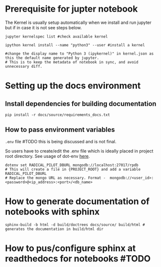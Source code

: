 # Prerequisite for jupter notebook

The Kernel is usually setup automatically when we install and run jupyter but if in case it is not see steps below.

```shell
jupyter kernelspec list #check available kernel

ipython kernel install --name "python3" --user #install a kernel

#change the display name to "Python 3 (ipykernel)" in kernel.json as this the default name generated by jupyter. 
# This is to keep the metadata of notebook in sync, and avoid unnecessary diff. 
```

# Setting up the docs environment

## Install dependencies for building documentation 
```shell
pip install -r docs/source/requirements_docs.txt
```
## How to pass environment variables
`.env` file #TODO this is being discussed and is not final.

So users have to create/edit the .env file which is ideally placed in project root directory.
See usage of dot-env [here](https://github.com/theskumar/python-dotenv).
```shell
dotenv set RADICAL_PILOT_DBURL mongodb://localhost:27017/rpdb
# This will create a file in {PROJECT_ROOT} and add a variable RADICAL_PILOT_DBURL
# Replace the mongo URL as necessary. Format -  mongodb://<user_id>:<password>@<ip_address>:<port>/<db_name> 
```

# How to generate documentation of notebooks with sphinx

```shell
sphinx-build -b html -d build/doctrees docs/source/ build/html # generates the documentation in build/html dir
```

# How to pus/configure sphinx at readthedocs for notebooks #TODO